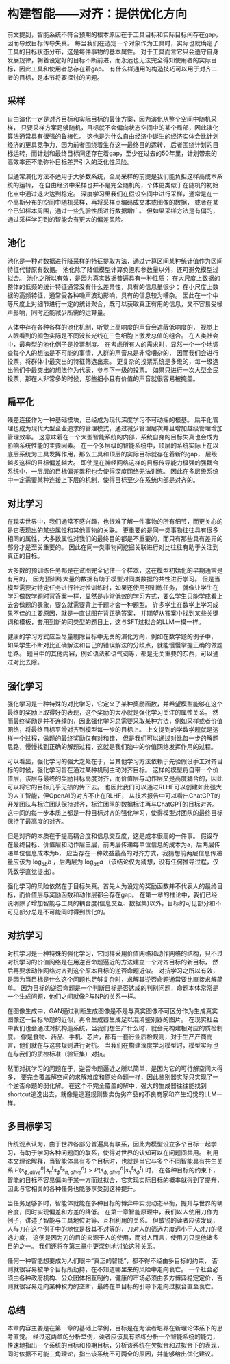 # 构建智能——对齐：提供优化方向


前文提到，智能系统不符合预期的根本原因在于工具目标和实际目标间存在gap，因而导致目标传导失真。
每当我们在选定一个对象作为工具时，实际也就确定了工具的目标状态分布，这是每件事物的基本属性。
对于工具而言它只会遵守自身发展规律，朝着设定好的目标不断前进，而永远也无法完全得知使用者的实际目标，因此工具和使用者总存在着gap。
有什么样通用的构造技巧可以用于对齐二者的目标，是本节将要探讨的问题。


## 采样

自由演化一定是对齐目标和实际目标的最佳方案，因为演化从整个空间中随机采样，
只要采样方案足够随机，目标就不会偏向状态空间中的某个局部，因此演化算法通常具有很强的鲁棒性。
这也是为什么自由经济中诞生的经济实体会比计划经济的更具竞争力，因为前者围绕着生存这一最终目的运转，
后者围绕计划的目标运转，而计划和最终目标间还存在着gap，至少在过去的50年里，计划带来的高效率还不能弥补目标差异引入的泛化性风险。

但通常演化方法不适用于大多数系统，全局采样的前提是我们能负担这样高成本系统的运转，
在自由经济中采样也并不是完全随机的，个体更类似于在随机的初始化点中通过退火达到稳定。
深度学习里我们在假设空间中进行采样，通常是在一个高斯分布的空间中随机采样，再将采样点编码成文本或图像的数据，
或者在某个已知样本周围，通过一些先验性质进行数据增广。
但如果采样方法是有偏的，通过采样学习到的智能会有更大的偏差风险。


## 池化

池化是一种对数据进行降采样的特征提取方法，通过计算区间某种统计值作为区间特征代替原有数据。
池化除了降低模型计算负担和参数量以外，还可避免模型过拟合。
池化之所以有效，是因为真实数据普遍具有一种性质：
在大尺度上数据的整体的低频的统计特征通常没有什么差异性，具有的信息量很少；
在小尺度上数据的高频特征，通常受各种噪声波动影响，具有的信息较为嘈杂。
因此在一个中等尺度上对细节进行一定的统计聚合，既可以获取真正有用的信息，又不容易受噪声影响，同时还能减少所需的运算量。

人体中存在各种各样的池化机制，听觉上高响度的声音会遮蔽低响度的，
视觉上人眼看到的颜色实际是不同波长光线在三色细胞上激发总值的组合。
在人类社会中，最典型的池化例子是投票制度。
在考虑所有人的需求时，显然一个一个地调查每个人的想法是不可能的事情，人群的声音总是非常嘈杂的，
因而我们会进行投票，将群体中最突出的特征筛选出来。
更复杂的投票系统是多级的，每一级选出他们中最突出的想法作为代表，参与下一级的投票。
如果只进行一次大型全民投票，那在人非常多的时候，那些细小且有价值的声音就很容易被掩盖。


## 扁平化

残差连接作为一种基础模块，已经成为现代深度学习不可动摇的根基。
扁平化管理也成为现代大型企业追求的管理模式，通过减少管理层次并且增加越级管理增加管理效率。
这意味着在一个大型智能系统的内部，系统自身的目标失真也会成为影响系统性能的主要因素。
在一个多层级的智能系统中，顶层的系统实际上在以底层系统为工具发挥作用，那么工具和顶层的实际目标就存在着新的gap，
层级越多这样的目标偏差越大。
即使是在神经网络这样的目标传导能力极强的强耦合系统中，一层层的目标偏差累积也会使得深度网络无法训练。
因此在多层级系统中一定需要某种连接上下层的机制，使得目标至少在系统内部是对齐的。


## 对比学习

在现实世界中，我们通常不感兴趣，也很难了解一件事物的所有细节，而更关心的是它表现出的某些属性和其他事物的关联。
更重要的是同一类事物往往具有很多相同的属性，大多数属性对我们的最终目的都是不重要的，而只有那些具有差异的部分才是至关重要的。
因此在同一类事物间挖掘关联进行对比往往有助于关注到真正的目标。

大多数的预训练任务都是在试图完全记住一个样本，这在模型初始化的早期通常是有用的，
因为预训练大量的数据有助于模型对同类数据的共性进行学习。
但是当模型需要对特定任务进行针对性训练时，如果还使用预训练任务，
就像让学生在学习做数学题时背答案一样，显然是非常低效的学习方式，要么学生只能学成看上去会做题的表象，要么就需要背上千题才会一种题型。
许多学生在数学上学习成果不佳的主要原因，就是一直试图在背正确答案，
并期望从答案中找到某些关键词和模板，套用到新的同类型的题目上，这与SFT过拟合的LLM一模一样。

健康的学习方式应当尽量剔除目标中无关的演化方向，例如在数学题的例子中，
如果学生不断对比正确解法和自己的错误解法的分歧点，就能慢慢掌握正确的做题思路。
题目中的其他内容，例如语法和语气词等，都是无关重要的东西，可以通过对比去除。


## 强化学习

强化学习是一种特殊的对比学习，它定义了某种奖励函数，并希望模型能够在这个最终的奖励上取得好的表现，这个奖励的大小就是强化学习关注的属性关系。
然而最终奖励是并不连续的，因此强化学习总需要采取某种方法，例如采样或者价值网络，将最终目标平滑对齐到模型每一步的目标上。
上文提到的学数学题就是这样一个过程，做题的最终奖励仅有对和错，
但是我们可以通过对比每一步的解题思路，慢慢找到正确的解题过程，这就是我们脑中的价值网络发挥作用的过程。

可以看出，强化学习的强大之处在于，当其他学习方法依赖于先验假设手工对齐目标的时候，强化学习旨在通过某种机制主动对齐目标。
这样的模型将自带一个价值层，该层与最终的奖励目标高度对齐，而价值层与动作层又是高度耦合的，因此可以将它的目标几乎无损的传下去。
也因此我们可以通过RLHF可以创建如此强大的人工智能，但OpenAI的对齐不止在RLHF，
从技术报告中可以看出ChatGPT的开发团队与标注团队保持对齐，标注团队的数据标注再与ChatGPT的目标对齐。
这中间的每一步本质上都是一种目标对齐的强化学习，使得模型对团队的最终目标保持了最高度的对齐。

但是对齐的本质在于提高耦合度和信息交互度，这是成本很高的一件事。
假设存在最终目标、价值层和动作层三层，前两层传递每单位信息的成本为a，后两层传递单位信息成本为b，
应当存在一种效益最高的对齐方式，我猜想前两层信息传递量应该为 $\log_{ab}{b}$ ，后两层为 $\log_{ab}{a}$ （该结论仅为猜想，没有任何推导过程，仅凭数学直觉提出）。

强化学习的风险依然在于目标失真。首先人为设定的奖励函数并不代表人的最终目标，而价值层与奖励函数和动作层都会存在gap。
在第一章的推论中，我们已经说明除了增加智能与工具的耦合度(信息交互、数据集)以外，目标的可见部分和不可见部分总是不可能同时得到优化的。



## 对抗学习

对抗学习是一种特殊的强化学习，它同样采用价值网络和动作网络的结构，只不过对抗学习的价值网络是在用逆否命题逼近的方法建立一个对齐目标的新目标，
然后再要求动作网络对齐到这个原本目标的逆否命题近似。
对抗学习之所以有效，是因为当目标是什么这个问题也足够复杂时，求解其逆否命题通常要比直接求解简单。
因为目标的逆否命题是一个判断目标是否达成的判别问题，命题本体常常是一个生成问题，他们之间就像P与NP的关系一样。

在图像生成中，GAN通过判断生成图像是不是与真实图像不可区分作为生成真实图像这一目标命题的近似，再令生成器生成足以混淆鉴别器的图片。
在现实社会中我们也会通过对抗构造系统，当我们想生产什么时，就会先构建相对应的质检制度。
像是食物、药品、手机、芯片，都有一套行业质检规则，对于生产产商而言，他们就在与这套规则进行对抗。
当我们在构建深度学习模型时，模型实际也在与我们的质检标准（验证集）对抗。

然而对抗学习的问题在于，逆否命题逼近之所以简单，是因为它的可行解空间大得多，
要完全覆盖解空间的求解难度和原始命题一样，因此鉴别器实际只实现了一个逆否命题的弱化解。
在这个不完全覆盖的解中，强大的生成器往往能找到shortcut逃逸出去，就像是逃避规则售卖伪劣产品的不良商家和产生幻觉的LLM一样。



## 多目标学习

传统观点认为，由于世界各部分普遍具有联系，因此为模型设立多个目标一起学习，有助于学习各种问题间的联系，使得对世界的认知可以在问题间共用。
利用本文理论解释，当智能体具有多个目标时，也就是当它与多个不同智能具有共生关系 $P(s_{\phi,alive}^n | s_{\pi}^t s_{\phi}^t s_{\pi,alive}^n) \gt P(s_{\phi,alive}^n | s_{\pi}^t s_{\phi}^t)$ 时，
在各种目标的约束下，智能的目标不容易偏向于某一方而过拟合，它实现实际目标的概率就得到了提升，因此与它相关的各种任务也能够享受到这种提升。

当任务足够多时，智能体就能在多种目标的博弈中实现动态平衡，提升与世界的耦合度，同时实现偏差和方差的降低。
在第一章智能原理中，我们以人使用刀作为例子，讲述了智能与工具地位对等、互相利用的关系。
但敏锐的读者应该发现，人与刀在这个例子中的地位是极其不对等的，刀对人的筛选力度远小于人对刀的筛选力度，
这便是因为刀的目的来源于人的使用，而对人而言，使用刀只是他诸多目的之一。
我们还将在第三章中更深刻地讨论这种关系。

任何一种智能想要成为人们眼中“真正的智能”，都不得不经由多目标的约束，
否则就很容易被单个目标所劫持，在不知道哪里来的风险中走向衰亡。
一个社会必须由各种政府机构、公众团体相互制约，健康的市场必须由多方博弈稳定定价，否则就很容易走向某种权力的垄断，最终在单目标的引导下走向过拟合直至衰亡。



## 总结

本章内容主要是在第一章的基础上举例，目标是在为读者培养在新理论体系下的思考直觉。
经过这两章的分析举例，读者应该具有熟练分析一个智能系统的能力，
快速地指出一个系统的目标和预期目标，分析该系统在欠拟合和过拟合下的表现，
同时依据不可能三角理论，指出该系统不可两全的原因，并能够给出优化建议。
